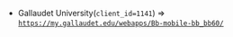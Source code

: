  - Gallaudet University(`client_id=1141`) => [`https://my.gallaudet.edu/webapps/Bb-mobile-bb_bb60/`](https://my.gallaudet.edu/webapps/Bb-mobile-bb_bb60/)
